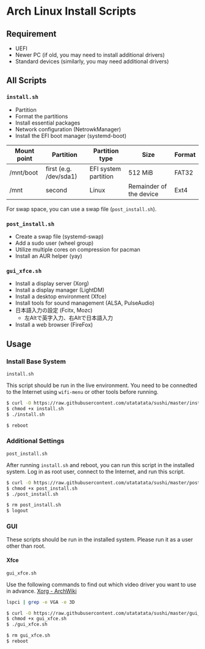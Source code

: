 # Arch Linux Install Scripts


## Requirement

- UEFI
- Newer PC (if old, you may need to install additional drivers)
- Standard devices (similarly, you may need additional drivers)


## All Scripts

### `install.sh`

- Partition
- Format the partitions
- Install essential packages
- Network configuration (NetrowkManager)
- Install the EFI boot manager (systemd-boot)

|  Mount point  |  Partition  |  Partition type  |  Size  |  Format  |
| ---- | ---- | ---- | ---- | ---- |
| /mnt/boot | first (e.g. /dev/sda1) | EFI system partition | 512 MiB | FAT32 |
| /mnt | second | Linux | Remainder of the device | Ext4 |

For swap space, you can use a swap file (`post_install.sh`).

### `post_install.sh`

- Create a swap file (systemd-swap)
- Add a sudo user (wheel group)
- Utilize multiple cores on compression for pacman
- Install an AUR helper (yay)

### `gui_xfce.sh`

- Install a display server (Xorg) 
- Install a display manager (LightDM)
- Install a desktop environment (Xfce)
- Install tools for sound management (ALSA, PulseAudio)
- 日本語入力の設定 (Fcitx, Mozc)
  - 左Altで英字入力、右Altで日本語入力
- Install a web browser (FireFox)

## Usage

### Install Base System

`install.sh`

This script should be run in the live environment.
You need to be connedted to the Internet using `wifi-menu` or other tools before running.

```sh
$ curl -O https://raw.githubusercontent.com/utatatata/sushi/master/install.sh
$ chmod +x install.sh
$ ./install.sh

$ reboot
```

### Additional Settings

`post_install.sh`

After running `install.sh` and reboot, you can run this script in the installed system.
Log in as root user, connect to the Internet, and run this script.

```sh
$ curl -O https://raw.githubusercontent.com/utatatata/sushi/master/post_install.sh
$ chmod +x post_install.sh
$ ./post_install.sh

$ rm post_install.sh
$ logout
```

### GUI

These scripts should be run in the installed system.
Please run it as a user other than root.

#### Xfce

`gui_xfce.sh`

Use the following commands to find out which video driver you want to use in advance.
[Xorg - ArchWiki](https://wiki.archlinux.org/index.php/Xorg#Driver_installation)

```sh
lspci | grep -e VGA -e 3D
```

```sh
$ curl -O https://raw.githubusercontent.com/utatatata/sushi/master/gui_xfce.sh
$ chmod +x gui_xfce.sh
$ ./gui_xfce.sh

$ rm gui_xfce.sh
$ reboot
```
